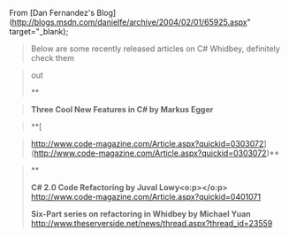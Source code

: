 From [Dan Fernandez's Blog](http://blogs.msdn.com/danielfe/archive/2004/02/01/65925.aspx" target="_blank);

> Below are some recently released articles on C# Whidbey, definitely check them

> out
>
> **

> **Three Cool New Features in C# by Markus Egger**

> **[

> <span style="FONT-WEIGHT: normal">http://www.code-magazine.com/Article.aspx?quickid=0303072</span>](http://www.code-magazine.com/Article.aspx?quickid=0303072)**

>**
>
> **C# 2.0 Code Refactoring by Juval Lowy<o:p></o:p>**
> <http://www.code-magazine.com/Article.aspx?quickid=0401071>
>
> **Six-Part series on refactoring in Whidbey by Michael Yuan**
> <http://www.theserverside.net/news/thread.aspx?thread_id=23559>